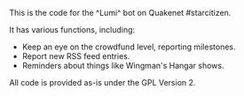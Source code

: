 This is the code for the ^Lumi^ bot on Quakenet #starcitizen.

It has various functions, including:

  * Keep an eye on the crowdfund level, reporting milestones.
  * Report new RSS feed entries.
  * Reminders about things like Wingman's Hangar shows.

All code is provided as-is under the GPL Version 2.
